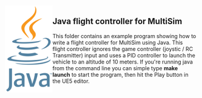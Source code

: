 <img src="logo.png" width=125 align="left">

## Java flight controller for MultiSim

This folder contains an example program showing how to write a flight controller for MultiSim using Java.
This flight controller ignores the game controller (joystic / RC Transmitter) input and uses a PID 
controller to launch the vehicle to an altitude of 10 meters.  If you're running java from the command line
you can simple type <b>make launch</b> to start the program, then hit the Play button in the UE5 editor.
